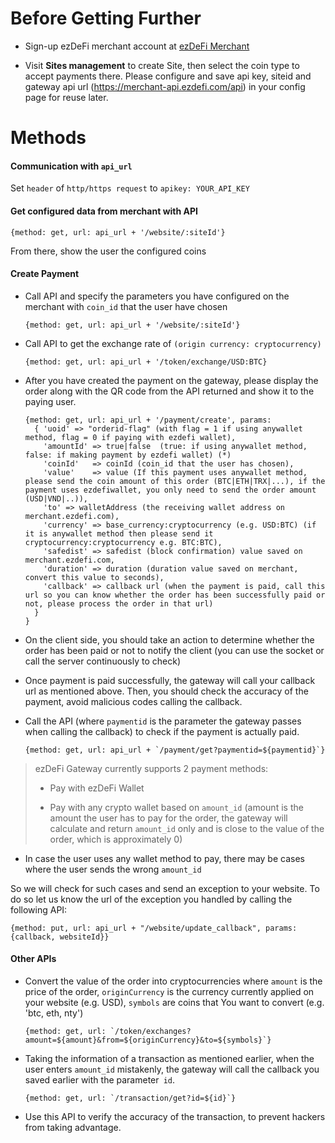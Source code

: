 # Before Getting Further

* Sign-up ezDeFi merchant account at [ezDeFi Merchant](https://merchant.ezdefi.com)

* Visit **Sites management** to create Site, then select the coin type to accept payments there. Please configure and save api key, siteid and gateway api url (https://merchant-api.ezdefi.com/api) in your config page for reuse later.

# Methods

#### Communication with `api_url`

Set `header` of `http/https request` to `apikey: YOUR_API_KEY`

#### Get configured data from merchant with API

    {method: get, url: api_url + '/website/:siteId'} 

From there, show the user the configured coins

#### Create Payment

* Call API and specify the parameters you have configured on the merchant with `coin_id` that the user have chosen
    
      {method: get, url: api_url + '/website/:siteId'}
    
* Call API to get the exchange rate of  `(origin currency: cryptocurrency)`

      {method: get, url: api_url + '/token/exchange/USD:BTC}

- After you have created the payment on the gateway, please display the order along with the QR code from the API returned and show it to the paying user.

      {method: get, url: api_url + '/payment/create', params: 
        { 'uoid' => "orderid-flag" (with flag = 1 if using anywallet method, flag = 0 if paying with ezdefi wallet),
          'amountId' => true|false  (true: if using anywallet method, false: if making payment by ezdefi wallet) (*)
          'coinId'   => coinId (coin_id that the user has chosen),
          'value'    => value (If this payment uses anywallet method, please send the coin amount of this order (BTC|ETH|TRX|...), if the payment uses ezdefiwallet, you only need to send the order amount (USD|VND|..)),
          'to' => walletAddress (the receiving wallet address on merchant.ezdefi.com),
          'currency' => base_currency:cryptocurrency (e.g. USD:BTC) (if it is anywallet method then please send it cryptocurrency:cryptocurrency e.g. BTC:BTC),
          'safedist' => safedist (block confirmation) value saved on merchant.ezdefi.com,
          'duration' => duration (duration value saved on merchant, convert this value to seconds),
          'callback' => callback url (when the payment is paid, call this url so you can know whether the order has been successfully paid or not, please process the order in that url)
        } 
      }

* On the client side, you should take an action to determine whether the order has been paid or not to notify the client (you can use the socket or call the server continuously to check)

* Once payment is paid successfully, the gateway will call your callback url as mentioned above. Then, you should check the accuracy of the payment, avoid malicious codes calling the callback.

* Call the API (where `paymentid` is the parameter the gateway passes when calling the callback) to check if the payment is actually paid.

      {method: get, url: api_url + `/payment/get?paymentid=${paymentid}`}

> ezDeFi Gateway currently supports 2 payment methods:
>
> * Pay with ezDeFi Wallet
>
> * Pay with any crypto wallet based on `amount_id` (amount is the amount the user has to pay for the order, the gateway will calculate and return `amount_id` only and is close to the value of the order, which is approximately 0)

* In case the user uses any wallet method to pay, there may be cases where the user sends the wrong `amount_id`

So we will check for such cases and send an exception to your website. To do so let us know the url of the exception you handled by calling the following API:

    {method: put, url: api_url + "/website/update_callback", params: {callback, websiteId}}

#### Other APIs

* Convert the value of the order into cryptocurrencies where `amount` is the price of the order, `originCurrency` is the currency currently applied on your website (e.g. USD), `symbols` are coins that You want to convert (e.g. 'btc, eth, nty')

      {method: get, url: `/token/exchanges?amount=${amount}&from=${originCurrency}&to=${symbols}`}

* Taking the information of a transaction as mentioned earlier, when the user enters `amount_id` mistakenly, the gateway will call the callback you saved earlier with the parameter` id`.

      {method: get, url: `/transaction/get?id=${id}`}

* Use this API to verify the accuracy of the transaction, to prevent hackers from taking advantage.

